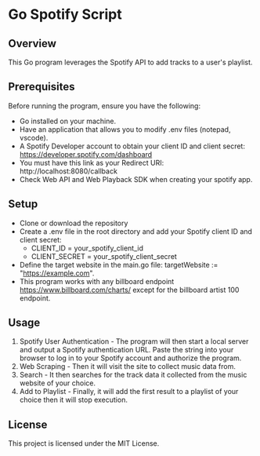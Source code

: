 # Go Spotify Script
## Overview
This Go program leverages the Spotify API to add tracks to a user's playlist.

## Prerequisites
Before running the program, ensure you have the following:
- Go installed on your machine.
- Have an application that allows you to modify .env files (notepad, vscode).
- A Spotify Developer account to obtain your client ID and client secret: https://developer.spotify.com/dashboard
- You must have this link as your Redirect URI: http://localhost:8080/callback
- Check Web API and Web Playback SDK when creating your spotify app.

## Setup 

- Clone or download the repository
- Create a .env file in the root directory and add your Spotify client ID and client secret:
    -  CLIENT_ID = your_spotify_client_id
    -  CLIENT_SECRET = your_spotify_client_secret
- Define the target website in the main.go file: targetWebsite := "https://example.com".
- This program works with any billboard endpoint https://www.billboard.com/charts/ except for the billboard artist 100 endpoint.
## Usage

1. Spotify User Authentication - The program will then start a local server and output a Spotify authentication URL. Paste the string into your browser to log in to your Spotify account and authorize the program.
2. Web Scraping - Then it will visit the site to collect music data from.
3. Search - It then searches for the track data it collected from the music website of your choice.
4. Add to Playlist - Finally, it will add the first result to a playlist of your choice then it will stop execution.

## License

This project is licensed under the MIT License.

[//]: # (These are reference links used in the body of this note and get stripped out when the markdown processor does its job. There is no need to format nicely because it shouldn't be seen. Thanks SO - http://stackoverflow.com/questions/4823468/store-comments-in-markdown-syntax)

   [dill]: <https://github.com/joemccann/dillinger>
   [git-repo-url]: <https://github.com/joemccann/dillinger.git>
   [john gruber]: <http://daringfireball.net>
   [df1]: <http://daringfireball.net/projects/markdown/>
   [markdown-it]: <https://github.com/markdown-it/markdown-it>
   [Ace Editor]: <http://ace.ajax.org>
   [node.js]: <http://nodejs.org>
   [Twitter Bootstrap]: <http://twitter.github.com/bootstrap/>
   [jQuery]: <http://jquery.com>
   [@tjholowaychuk]: <http://twitter.com/tjholowaychuk>
   [express]: <http://expressjs.com>
   [AngularJS]: <http://angularjs.org>
   [Gulp]: <http://gulpjs.com>

   [PlDb]: <https://github.com/joemccann/dillinger/tree/master/plugins/dropbox/README.md>
   [PlGh]: <https://github.com/joemccann/dillinger/tree/master/plugins/github/README.md>
   [PlGd]: <https://github.com/joemccann/dillinger/tree/master/plugins/googledrive/README.md>
   [PlOd]: <https://github.com/joemccann/dillinger/tree/master/plugins/onedrive/README.md>
   [PlMe]: <https://github.com/joemccann/dillinger/tree/master/plugins/medium/README.md>
   [PlGa]: <https://github.com/RahulHP/dillinger/blob/master/plugins/googleanalytics/README.md>
